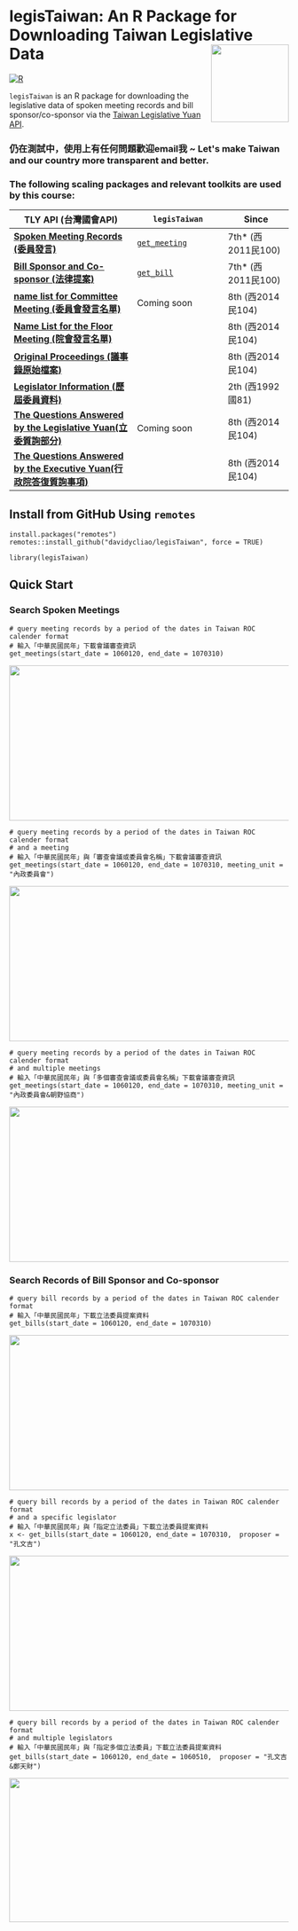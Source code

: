 # legisTaiwan: An R Package for Downloading Taiwan Legislative Data <img src="https://raw.githack.com/davidycliao/figures/master/hexsticker_tw.png" width="140" align="right" /> <br /> 

[![R](https://github.com/davidycliao/legisTaiwan/actions/workflows/r.yml/badge.svg)](https://github.com/davidycliao/legisTaiwan/actions/workflows/r.yml)

`legisTaiwan` is an R package for downloading the legislative data of spoken meeting records and bill sponsor/co-sponsor via the [Taiwan Legislative Yuan API](https://www.ly.gov.tw/Home/Index.aspx). 







### 仍在測試中，使用上有任何問題歡迎email我 ~ Let's make Taiwan and our country more transparent and better. 


### The following scaling packages and relevant toolkits are used by this course:

| TLY API (台灣國會API)  <img width=400/>                                                                         | `legisTaiwan` <img width=250/> |     Since     <img width=250/>  |
| --------------------------------------------------------------------------------------------------------------- | ------------------------------ | ------------------------------- |
|[**Spoken Meeting Records (委員發言)**](https://www.ly.gov.tw/Pages/List.aspx?nodeid=154)                        | [`get_meeting`]()              |  7th* (西2011民100)             |
|[**Bill Sponsor and Co-sponsor (法律提案)**](https://www.ly.gov.tw/Pages/List.aspx?nodeid=154)                   | [`get_bill`]()                 |  7th* (西2011民100)             |
|[**name list for Committee Meeting (委員會發言名單)**](https://data.ly.gov.tw/getds.action?id=223)               | Coming soon                    |  8th  (西2014民104)             |
|[**Name List for the Floor Meeting (院會發言名單)**](https://data.ly.gov.tw/getds.action?id=221)                 |                                |  8th  (西2014民104)             |
|[**Original Proceedings  (議事錄原始檔案)**](https://data.ly.gov.tw/getds.action?id=45)                          |                                |  8th  (西2014民104)             |
|[**Legislator Information (歷屆委員資料)**](https://data.ly.gov.tw/getds.action?id=16)                           |                                |  2th  (西1992國81)              |
|[**The Questions Answered by the Legislative Yuan(立委質詢部分)**](https://data.ly.gov.tw/getds.action?id=6)     |  Coming soon                   |  8th  (西2014民104)             |
|[**The Questions Answered by the Executive Yuan(行政院答復質詢事項)**](https://data.ly.gov.tw/getds.action?id=1) |                                |  8th  (西2014民104)             |


## Install from GitHub Using `remotes`

```
install.packages("remotes")
remotes::install_github("davidycliao/legisTaiwan", force = TRUE)
```
```
library(legisTaiwan)
```

## Quick Start

### Search Spoken Meetings

```
# query meeting records by a period of the dates in Taiwan ROC calender format
# 輸入「中華民國民年」下載會議審查資訊
get_meetings(start_date = 1060120, end_date = 1070310)
```
<p align="center">
  <img width="950" height="280" src="https://raw.githack.com/davidycliao/figures/master/1.png" >
</p>

```
# query meeting records by a period of the dates in Taiwan ROC calender format 
# and a meeting
# 輸入「中華民國民年」與「審查會議或委員會名稱」下載會議審查資訊
get_meetings(start_date = 1060120, end_date = 1070310, meeting_unit = "內政委員會")
```
<p align="center">
  <img width="950" height="280" src="https://raw.githack.com/davidycliao/figures/master/2.png" >
</p>

```
# query meeting records by a period of the dates in Taiwan ROC calender format 
# and multiple meetings
# 輸入「中華民國民年」與「多個審查會議或委員會名稱」下載會議審查資訊
get_meetings(start_date = 1060120, end_date = 1070310, meeting_unit = "內政委員會&朝野協商")
```
<p align="center">
  <img width="950" height="280" src="https://raw.githack.com/davidycliao/figures/master/3.png" >
</p>

### Search Records of Bill Sponsor and Co-sponsor

```
# query bill records by a period of the dates in Taiwan ROC calender format
# 輸入「中華民國民年」下載立法委員提案資料
get_bills(start_date = 1060120, end_date = 1070310)
```
<p align="center">
  <img width="950" height="280" src="https://raw.githack.com/davidycliao/figures/master/4.png" >
</p>

```
# query bill records by a period of the dates in Taiwan ROC calender format 
# and a specific legislator 
# 輸入「中華民國民年」與「指定立法委員」下載立法委員提案資料
x <- get_bills(start_date = 1060120, end_date = 1070310,  proposer = "孔文吉")
```
<p align="center">
  <img width="950" height="280" src="https://raw.githack.com/davidycliao/figures/master/5.png" >
</p>

```
# query bill records by a period of the dates in Taiwan ROC calender format 
# and multiple legislators 
# 輸入「中華民國民年」與「指定多個立法委員」下載立法委員提案資料
get_bills(start_date = 1060120, end_date = 1060510,  proposer = "孔文吉&鄭天財")
```
<p align="center">
  <img width="950" height="260" src="https://raw.githack.com/davidycliao/figures/master/6.png" >
</p>


